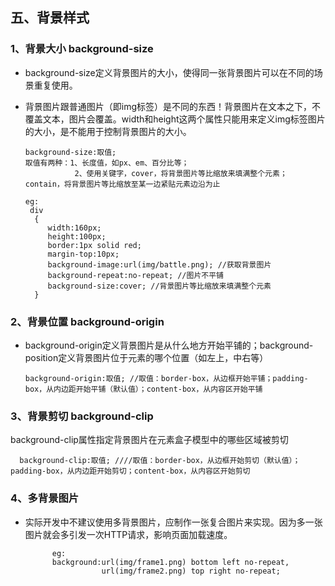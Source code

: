 ## 五、背景样式
### 1、背景大小 background-size
* background-size定义背景图片的大小，使得同一张背景图片可以在不同的场景重复使用。<br>
* 背景图片跟普通图片（即img标签）是不同的东西！背景图片在文本之下，不覆盖文本，图片会覆盖。width和height这两个属性只能用来定义img标签图片的大小，是不能用于控制背景图片的大小。<br>

      background-size:取值;
      取值有两种：1、长度值，如px、em、百分比等；
                 2、使用关键字，cover，将背景图片等比缩放来填满整个元素；contain，将背景图片等比缩放至某一边紧贴元素边沿为止
      
      eg:
       div
        {
           width:160px;
           height:100px;
           border:1px solid red;
           margin-top:10px;
           background-image:url(img/battle.png); //获取背景图片
           background-repeat:no-repeat; //图片不平铺
           background-size:cover; //背景图片等比缩放来填满整个元素
        }
### 2、背景位置 background-origin   
* background-origin定义背景图片是从什么地方开始平铺的；background-position定义背景图片位于元素的哪个位置（如左上，中右等） <br>

      background-origin:取值; //取值：border-box，从边框开始平铺；padding-box，从内边距开始平铺（默认值）；content-box，从内容区开始平铺
 
### 3、背景剪切 background-clip    
background-clip属性指定背景图片在元素盒子模型中的哪些区域被剪切

      background-clip:取值; ////取值：border-box，从边框开始剪切（默认值）；padding-box，从内边距开始剪切；content-box，从内容区开始剪切
### 4、多背景图片
* 实际开发中不建议使用多背景图片，应制作一张复合图片来实现。因为多一张图片就会多引发一次HTTP请求，影响页面加载速度。

            eg:
            background:url(img/frame1.png) bottom left no-repeat,
                       url(img/frame2.png) top right no-repeat;
                       
 
